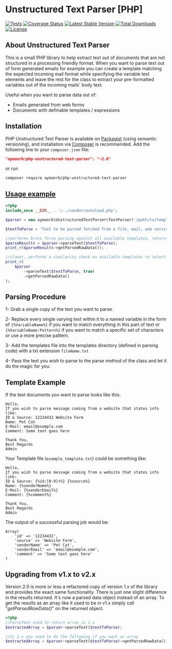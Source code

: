 Unstructured Text Parser [PHP]
===========================================
[![Tests](https://github.com/aymanrb/php-unstructured-text-parser/actions/workflows/php.yml/badge.svg)](https://github.com/aymanrb/php-unstructured-text-parser/actions/workflows/php.yml)
[![Coverage Status](https://coveralls.io/repos/github/aymanrb/php-unstructured-text-parser/badge.svg?branch=master)](https://coveralls.io/github/aymanrb/php-unstructured-text-parser?branch=master)
[![Latest Stable Version](https://poser.pugx.org/aymanrb/php-unstructured-text-parser/v/stable.svg)](https://packagist.org/packages/aymanrb/php-unstructured-text-parser)
[![Total Downloads](https://poser.pugx.org/aymanrb/php-unstructured-text-parser/downloads)](https://packagist.org/packages/aymanrb/php-unstructured-text-parser)
[![License](https://poser.pugx.org/aymanrb/php-unstructured-text-parser/license.svg)](https://packagist.org/packages/aymanrb/php-unstructured-text-parser)

About Unstructured Text Parser
----------------------------------
This is a small PHP library to help extract text out of documents that are not structured in a processing friendly format. 
When you want to parse text out of form generated emails for example you can create a template matching the expected incoming mail format 
while specifying the variable text elements and leave the rest for the class to extract your pre-formatted variables out of the incoming mails' body text.

Useful when you want to parse data out of:
* Emails generated from web forms
* Documents with definable templates / expressions

Installation
----------
PHP Unstructured Text Parser is available on [Packagist](https://packagist.org/packages/aymanrb/php-unstructured-text-parser) (using semantic versioning), and installation via [Composer](https://getcomposer.org) is recommended. 
Add the following line to your `composer.json` file:

```json
"aymanrb/php-unstructured-text-parser": "~2.0"
```

or run

```sh
composer require aymanrb/php-unstructured-text-parser
```


[Usage example](https://github.com/aymanrb/php-unstructured-text-parser/blob/master/examples/run.php)
----------
```php
<?php
include_once __DIR__ . '/../vendor/autoload.php';

$parser = new aymanrb\UnstructuredTextParser\TextParser('/path/to/templatesDirectory');

$textToParse = 'Text to be parsed fetched from a file, mail, web service, or even added directly to the a string variable like this';

//performs brute force parsing against all available templates, returns first match successful parsing
$parseResults = $parser->parseText($textToParse);
print_r($parseResults->getParsedRawData());

//slower, performs a similarity check on available templates to select the most matching template before parsing
print_r(
    $parser
        ->parseText($textToParse, true)
        ->getParsedRawData()
);
```

Parsing Procedure
----------
1- Grab a single copy of the text you want to parse.

2- Replace every single varying text within it to a named variable in the form of ``{%VariableName%}`` if you want to match
everything in this part of text or ``{%VariableName:Pattern%}`` if you want to match a specific set of characters or use a more
precise pattern.

3- Add the templates file into the templates directory (defined in parsing code) with a txt extension ``fileName.txt``

4- Pass the text you wish to parse to the parse method of the class and let it do the magic for you.

Template Example
------------------------
If the text documents you want to parse looks like this:

```
Hello,
If you wish to parse message coming from a website that states info like:
ID & Source: 12234432 Website Form  
Name: Pet Cat
E-Mail: email@example.com
Comment: Some text goes here

Thank You,
Best Regards
Admin
```

Your Template file (``example_template.txt``) could be something like:

```
Hello,
If you wish to parse message coming from a website that states info like:
ID & Source: {%id:[0-9]+%} {%source%}
Name: {%senderName%}
E-Mail: {%senderEmail%}
Comment: {%comment%}

Thank You,
Best Regards
Admin
```

The output of a successful parsing job would be:

```
Array(
    'id' => '12234432',
    'source' => 'Website Form',
    'senderName' => 'Pet Cat',
    'senderEmail' => 'email@example.com',
    'comment' => 'Some text goes here'
)
```

Upgrading from v1.x to v2.x
------------------------
Version 2.0 is more or less a refactored copy of version 1.x of the library and provides the exact same functionality.
There is just one slight difference in the results returned. It's now a parsed data object instead of an array.
To get the results as an array like it used to be in v1.x simply call "*getParsedRawData()*" on the returned object.

```php
<?php
//ParseText used to return array in 1.x
$extractedArray = $parser->parseText($textToParse);

//In 2.x you need to do the following if you want an array
$extractedArray = $parser->parseText($textToParse)->getParsedRawData();
```